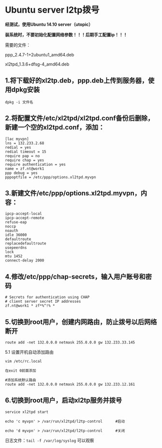 # Ubuntu server l2tp拨号

**经测试，使用Ubuntu 14.10 server（utopic）**

**装系统时，不要初始化配置网络参数！！！后期手工配置ip﻿！！！**

需要的文件：

ppp_2.4.7-1+2ubuntu1_amd64.deb

xl2tpd_1.3.6+dfsg-4_amd64.deb

## 1.将下载好的xl2tp.deb，ppp.deb上传到服务器，使用dpkg安装

```
dpkg -i 文件名 
```

## 2.将配置文件/etc/xl2tpd/xl2tpd.conf备份后删除，新建一个空的xl2tpd.conf，添加：

```
[lac myvpn]
lns = 132.233.2.68
redial = yes
redial timeout = 15
require pap = no
require chap = yes
require authentication = yes
name = zf.nt@work1
ppp debug = yes
pppoptfile = /etc/ppp/options.xl2tpd.myvpn
```

## 3.新建文件/etc/ppp/options.xl2tpd.myvpn，内容：

```
ipcp-accept-local
ipcp-accept-remote
refuse-eap
noccp
noauth
idle 36000
defaultroute
replacedefaultroute
usepeerdns
lock
mtu 1452
connect-delay 2000
```

## 4.修改/etc/ppp/chap-secrets，输入用户账号和密码

```
# Secrets for authentication using CHAP
# client server secret IP addresses
zf.nt@work1 * zf*%^!% *
```

## 5.切换到root用户，创建内网路由，防止拨号以后网络断开

```
route add -net 132.0.0.0 netmask 255.0.0.0 gw 132.233.33.145
```

5.1 设置开机自动添加路由

```
vim /etc/rc.local

在exit 0前面添加

#添加系统默认路由
route add -net 132.0.0.0 netmask 255.0.0.0 gw 132.233.12.161
```

## 6.切换到root用户，启动xl2tp服务并拨号

```
service xl2tpd start

echo 'c myvpn' > /var/run/xl2tpd/l2tp-control      #启动

echo 'd myvpn' > /var/run/xl2tpd/l2tp-control      #关闭
```

日志文件：`tail -f /var/log/syslog` 可以观察

